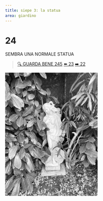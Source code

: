 ```yaml
---
title: siepe 3: la statua
area: giardino
---
```

# 24
SEMBRA UNA NORMALE STATUA

> [🔍 GUARDA BENE 245](245-special-occhini-BONUS.md)
> [⬅️ 23](23-giardino-siepe_4.md)
> [➡️ 22](22-giardino-siepe_2.md)

![foto_91](../_assets/preview/foto_91.jpg)